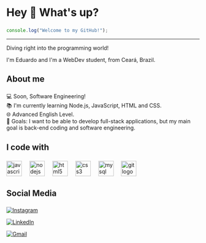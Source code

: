 # Hey 👋 What's up?

###

```js
console.log("Welcome to my GitHub!");
```
<hr>

Diving right into the programming world!

<p align="left">I'm Eduardo and I'm a WebDev student, from Ceará, Brazil.</p>

###

<h2 align="left">About me</h2>

###

<p align="left">💻 Soon, Software Engineering!<br>📚 I'm currently learning Node.js, JavaScript, HTML and CSS.<br>🌐 Advanced English Level.<br>🎯 Goals: I want to be able to develop full-stack applications, but my main goal is back-end coding and software engineering.</p>

###

<h2 align="left">I code with</h2>

###

<div align="left">
  <img src="https://cdn.jsdelivr.net/gh/devicons/devicon/icons/javascript/javascript-original.svg" height="40" alt="javascript logo"  />
  <img width="12" />
  <img src="https://cdn.jsdelivr.net/gh/devicons/devicon/icons/nodejs/nodejs-original-wordmark.svg" height="40" alt="nodejs logo"  />
  <img width="12" />
  <img src="https://cdn.jsdelivr.net/gh/devicons/devicon/icons/html5/html5-original.svg" height="40" alt="html5 logo"  />
  <img width="12" />
  <img src="https://cdn.jsdelivr.net/gh/devicons/devicon/icons/css3/css3-original.svg" height="40" alt="css3 logo"  />
  <img width="12" />
  <img src="https://cdn.jsdelivr.net/gh/devicons/devicon/icons/mysql/mysql-original.svg" height="40" alt="mysql logo"  />
  <img width="12" />
  <img src="https://cdn.jsdelivr.net/gh/devicons/devicon/icons/git/git-original.svg" height="40" alt="git logo"  />
</div>

###

<h2 align="left">Social Media</h2>

###

[<img src="https://img.shields.io/badge/-instagram?style=for-the-badge&logo=instagram&logoColor=white&label=INSTAGRAM&color=%23dd2a7b" alt="Instagram">](https://www.instagram.com/eduucavalcante__)

[<img src="https://img.shields.io/badge/-linkedin?style=for-the-badge&logo=linkedin&logoColor=white&label=LINKEDIN&color=%230e76a8" alt="LinkedIn">](https://www.linkedin.com/eduardo-cavalcante-a3824931a)

<a href="mailto: eduardo.cavalcante.contact@gmail.com"><img src="https://img.shields.io/badge/-gmail?style=for-the-badge&logo=gmail&logoColor=white&label=gmail&color=%23ea4335" alt="Gmail"></a>
